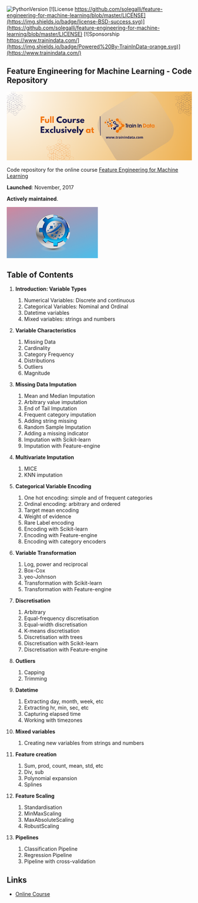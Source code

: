 ﻿![PythonVersion](https://img.shields.io/badge/python-3.7%20|3.8%20|%203.9%20|%203.10-success)
[![License https://github.com/solegalli/feature-engineering-for-machine-learning/blob/master/LICENSE](https://img.shields.io/badge/license-BSD-success.svg)](https://github.com/solegalli/feature-engineering-for-machine-learning/blob/master/LICENSE)
[![Sponsorship https://www.trainindata.com/](https://img.shields.io/badge/Powered%20By-TrainInData-orange.svg)](https://www.trainindata.com/)

## Feature Engineering for Machine Learning - Code Repository

[<img src="./course-banner.png">](https://www.trainindata.com/p/feature-engineering-for-machine-learning)

Code repository for the online course [Feature Engineering for Machine Learning](https://www.trainindata.com/p/feature-engineering-for-machine-learning)

**Launched**: November, 2017

**Actively maintained**.

[<img src="./feml_logo.png" width="248">](https://www.trainindata.com/p/feature-engineering-for-machine-learning)

## Table of Contents

1. **Introduction: Variable Types**
	1. Numerical Variables: Discrete and continuous
	2. Categorical Variables: Nominal and Ordinal
	3. Datetime variables
	4. Mixed variables: strings and numbers

2. **Variable Characteristics**
	1. Missing Data 
	2. Cardinality
	3. Category Frequency
	4. Distributions
	5. Outliers
	6. Magnitude

3. **Missing Data Imputation**
	1. Mean and Median Imputation
	2. Arbitrary value imputation
	3. End of Tail Imputation
	4. Frequent category imputation
	5. Adding string missing
	6. Random Sample Imputation
	7. Adding a missing indicator
	8. Imputation with Scikit-learn
	9. Imputation with Feature-engine

4. **Multivariate Imputation**
	1. MICE
	2. KNN imputation

5. **Categorical Variable Encoding**
	1. One hot encoding: simple and of frequent categories
	2. Ordinal encoding: arbitrary and ordered
	3. Target mean encoding
	4. Weight of evidence
	6. Rare Label encoding
	7. Encoding with Scikit-learn
	8. Encoding with Feature-engine
	9. Encoding with category encoders

6. **Variable Transformation**
	1. Log, power and reciprocal
	2. Box-Cox
	3. yeo-Johnson
	4. Transformation with Scikit-learn
	5. Transformation with Feature-engine

7. **Discretisation**
	1. Arbitrary
	2. Equal-frequency discretisation
	3. Equal-width discretisation
	4. K-means discretisation
	5. Discretisation with trees
	6. Discretisation with Scikit-learn
	7. Discretisation with Feature-engine

8. **Outliers**
	1. Capping
	2. Trimming

9. **Datetime**
	1. Extracting day, month, week, etc
	2. Extracting hr, min, sec, etc
	3. Capturing elapsed time
	4. Working with timezones
	
10. **Mixed variables**
	1. Creating new variables from strings and numbers

11. **Feature creation**
	1. Sum, prod, count, mean, std, etc
	2. Div, sub
	3. Polynomial expansion
	4. Splines
	
12. **Feature Scaling**
	1. Standardisation
	2. MinMaxScaling
	3. MaxAbsoluteScaling
	4. RobustScaling

13. **Pipelines**
	1. Classification Pipeline
	2. Regression Pipeline
	3. Pipeline with cross-validation


## Links

- [Online Course](https://www.trainindata.com/p/feature-engineering-for-machine-learning)
